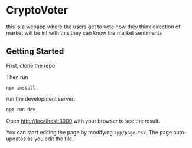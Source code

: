 # CryptoVoter

this is a webapp where the users get to vote how they think direction of market will be in! with this they can know the market sentiments

## Getting Started

First, clone the repo

Then run

```base
npm install
```

run the development server:

```bash
npm run dev
```

Open [http://localhost:3000](http://localhost:3000) with your browser to see the result.

You can start editing the page by modifying `app/page.tsx`. The page auto-updates as you edit the file.
